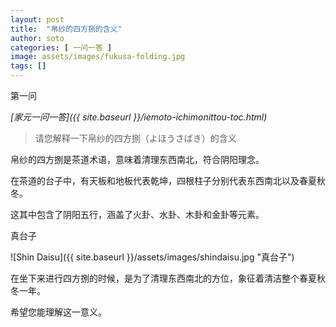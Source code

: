 ```yaml
---
layout: post
title:  "帛纱的四方捌的含义"
author: soto
categories: [ 一问一答 ]
image: assets/images/fukusa-folding.jpg
tags: []
---
```


第一问

*[家元一问一答]({{ site.baseurl }}/iemoto-ichimonittou-toc.html)*

> 请您解释一下帛纱的四方捌（よほうさばき）的含义

帛纱的四方捌是茶道术语，意味着清理东西南北，符合阴阳理念。

在茶道的台子中，有天板和地板代表乾坤，四根柱子分别代表东西南北以及春夏秋冬。

这其中包含了阴阳五行，涵盖了火卦、水卦、木卦和金卦等元素。

真台子

![Shin Daisu]({{ site.baseurl }}/assets/images/shindaisu.jpg "真台子")

在坐下来进行四方捌的时候，是为了清理东西南北的方位，象征着清洁整个春夏秋冬一年。

希望您能理解这一意义。
